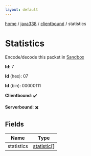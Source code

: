 ```yaml
---
layout: default
---
```


[home](/)  /  [java338](/protocol/java338)  /  [clientbound](/protocol/java338/clientbound)  /  statistics

# Statistics

Encode/decode this packet in [Sandbox](../../../sandbox/java338#Clientbound.Statistics)

**Id**: 7

**Id** (hex): 07

**Id** (bin): 00000111

**Clientbound**: ✔️

**Serverbound**: ✖️

## Fields

Name | Type
---|---
statistics | [statistic](/protocol/java338/types/statistic)[]
